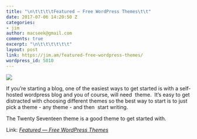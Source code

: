 ```yaml
---
title: "\n\t\t\t\tFeatured — Free WordPress Themes\t\t"
date: 2017-07-06 14:20:50 Z
categories:
- jim
author: macseek@gmail.com
comments: true
excerpt: "\n\t\t\t\t\t\t"
layout: post
link: https://jim.am/featured-free-wordpress-themes/
wordpress_id: 5010
---
```


[![](https://jim.am/wp-content/uploads/2017/07/screenshot.png)](https://wordpress.org/themes/)




If you’re starting a blog, one of the easiest ways to get started is with a self-hosted wordpress blog and you of course, will need  theme.  It’s easy to get distracted with choosing different themes so the best way to start is to just pick a theme - any theme - and then  start writing.




The Twenty Seventeen theme is a good theme to get started with.




Link: _[Featured — Free WordPress Themes](https://wordpress.org/themes/)_


		
